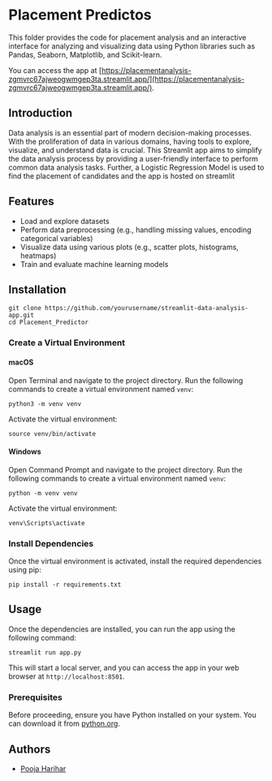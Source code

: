 # Placement Predictos

 This folder provides the code for placement analysis and an interactive interface for analyzing and visualizing data using Python libraries such as Pandas, Seaborn, Matplotlib, and Scikit-learn.

 
You can access the app at [https://placementanalysis-zgmvrc67ajweogwmgep3ta.streamlit.app/](https://placementanalysis-zgmvrc67ajweogwmgep3ta.streamlit.app/).

## Introduction

Data analysis is an essential part of modern decision-making processes. With the proliferation of data in various domains, having tools to explore, visualize, and understand data is crucial. This Streamlit app aims to simplify the data analysis process by providing a user-friendly interface to perform common data analysis tasks.
Further, a Logistic Regression Model is used to find the placement of candidates and the app is hosted on streamlit
## Features

- Load and explore datasets
- Perform data preprocessing (e.g., handling missing values, encoding categorical variables)
- Visualize data using various plots (e.g., scatter plots, histograms, heatmaps)
- Train and evaluate machine learning models

## Installation
```
git clone https://github.com/yourusername/streamlit-data-analysis-app.git
cd Placement_Predictor
```

### Create a Virtual Environment
#### macOS

Open Terminal and navigate to the project directory. Run the following commands to create a virtual environment named `venv`:
```
python3 -m venv venv
```
Activate the virtual environment:
```
source venv/bin/activate
```

#### Windows

Open Command Prompt and navigate to the project directory. Run the following commands to create a virtual environment named `venv`:
```
python -m venv venv
```
Activate the virtual environment:
```
venv\Scripts\activate
```

### Install Dependencies

Once the virtual environment is activated, install the required dependencies using pip:
```
pip install -r requirements.txt
```

## Usage

Once the dependencies are installed, you can run the app using the following command:
```
streamlit run app.py
```

This will start a local server, and you can access the app in your web browser at `http://localhost:8501`.

### Prerequisites

Before proceeding, ensure you have Python installed on your system. You can download it from [python.org](https://www.python.org/downloads/).


## Authors
- [Pooja Harihar](https://github.com/poojaharihar03)



